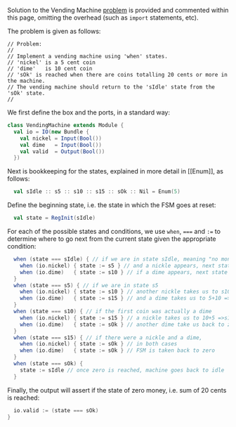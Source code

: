 Solution to the Vending Machine [problem](https://github.com/apaj/learning-journey/blob/master/src/main/scala/problems/VendingMachine.scala) is provided and commented within this page, omitting the overhead (such as `import` statements, etc).

The problem is given as follows:

```
// Problem:
//
// Implement a vending machine using 'when' states.
// 'nickel' is a 5 cent coin
// 'dime'   is 10 cent coin
// 'sOk' is reached when there are coins totalling 20 cents or more in the machine.
// The vending machine should return to the 'sIdle' state from the 'sOk' state.
//
```

We first define the box and the ports, in a standard way:

```scala
class VendingMachine extends Module {
  val io = IO(new Bundle {
    val nickel = Input(Bool())
    val dime   = Input(Bool())
    val valid  = Output(Bool())
  })
```

Next is bookkeeping for the states, explained in more detail in [[Enum]], as follows:

```scala
  val sIdle :: s5 :: s10 :: s15 :: sOk :: Nil = Enum(5)
```

Define the beginning state, i.e. the state in which the FSM goes at reset:

```scala
  val state = RegInit(sIdle)
```

For each of the possible states and conditions, we use `when`, `===` and `:=` to determine where to go next from the current state given the appropriate condition:

```scala
  when (state === sIdle) { // if we are in state sIdle, meaning "no money"
    when (io.nickel) { state := s5 } // and a nickle appears, next state is s5
    when (io.dime)   { state := s10 } // if a dime appears, next state is s10
  }
  when (state === s5) { // if we are in state s5
    when (io.nickel) { state := s10 } // another nickle takes us to s10
    when (io.dime)   { state := s15 } // and a dime takes us to 5+10 => s15
  }
  when (state === s10) { // if the first coin was actually a dime
    when (io.nickel) { state := s15 } // a nickle takes us to 10+5 =>s15
    when (io.dime)   { state := sOk } // another dime take us back to zero 
  }
  when (state === s15) { // if there were a nickle and a dime,
    when (io.nickel) { state := sOk } // in both cases
    when (io.dime)   { state := sOk } // FSM is taken back to zero
  }
  when (state === sOk) {
    state := sIdle // once zero is reached, machine goes back to idle
  }
```

Finally, the output will assert if the state of zero money, i.e. sum of 20 cents is reached:

```scala
  io.valid := (state === sOk)
}
```